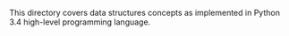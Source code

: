 This directory covers data structures concepts as implemented in Python 3.4 high-level programming language.
